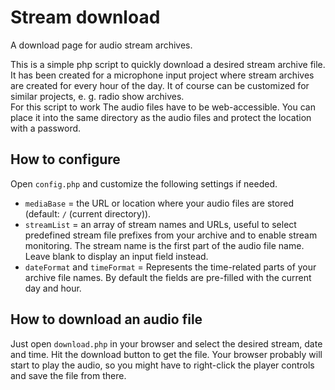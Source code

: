 # Stream download
A download page for audio stream archives.

This is a simple php script to quickly download a desired stream archive file. It has been created for a microphone input project where stream archives are created for every hour of the day. It of course can be customized for similar projects, e. g. radio show archives.  
For this script to work The audio files have to be web-accessible. You can place it into the same directory as the audio files and protect the location with a password. 

## How to configure

Open `config.php` and customize the following settings if needed. 

* `mediaBase` = the URL or location where your audio files are stored (default: `/` (current directory)).
* `streamList` = an array of stream names and URLs, useful to select predefined stream file prefixes from your archive and to enable stream monitoring. The stream name is the first part of the audio file name. Leave blank to display an input field instead.
* `dateFormat` and `timeFormat` = Represents the time-related parts of your archive file names. By default the fields are pre-filled with the current day and hour. 

## How to download an audio file

Just open `download.php` in your browser and select the desired stream, date and time. Hit the download button to get the file. Your browser probably will start to play the audio, so you might have to right-click the player controls and save the file from there. 
